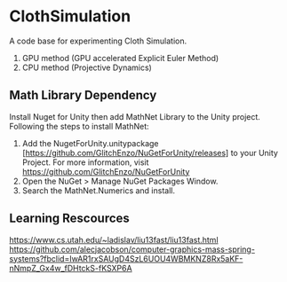 # ClothSimulation
A code base for experimenting Cloth Simulation.
1. GPU method (GPU accelerated Explicit Euler Method)
2. CPU method (Projective Dynamics)

## Math Library Dependency
Install Nuget for Unity then add MathNet Library to the Unity project. Following the steps to install MathNet:
1. Add the NugetForUnity.unitypackage [https://github.com/GlitchEnzo/NuGetForUnity/releases] to your Unity Project. For more information, visit https://github.com/GlitchEnzo/NuGetForUnity
2. Open the NuGet > Manage NuGet Packages Window.
3. Search the MathNet.Numerics and install.

## Learning Rescources
https://www.cs.utah.edu/~ladislav/liu13fast/liu13fast.html
https://github.com/alecjacobson/computer-graphics-mass-spring-systems?fbclid=IwAR1rxSAUgD4SzL6UOU4WBMKNZ8Rx5aKF-nNmpZ_Gx4w_fDHtckS-fKSXP6A
